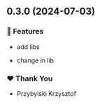 ## 0.3.0 (2024-07-03)


### 🚀 Features

- add libs

- change in lib


### ❤️  Thank You

- Przybylski Krzysztof